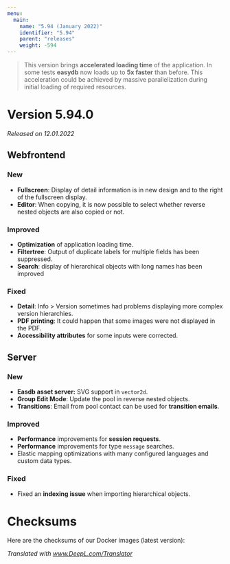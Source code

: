 ```yaml
---
menu:
  main:
    name: "5.94 (January 2022)"
    identifier: "5.94"
    parent: "releases"
    weight: -594
---
```


> This version brings **accelerated loading time** of the application. In some tests **easydb** now loads up to **5x faster** than before. This acceleration could be achieved by massive parallelization during initial loading of required resources. 

# Version 5.94.0

*Released on 12.01.2022*

## Webfrontend

### New

- **Fullscreen**: Display of detail information is in new design and to the right of the fullscreen display.
- **Editor**: When copying, it is now possible to select whether reverse nested objects are also copied or not.

### Improved

- **Optimization** of application loading time.
- **Filtertree**: Output of duplicate labels for multiple fields has been suppressed.
- **Search**: display of hierarchical objects with long names has been improved 

### Fixed

- **Detail**: Info > Version sometimes had problems displaying more complex version hierarchies.
- **PDF printing**: It could happen that some images were not displayed in the PDF.
- **Accessibility attributes** for some inputs were corrected.

## Server

### New

- **Easdb asset server:** SVG support in `vector2d`.
- **Group Edit Mode**: Update the pool in reverse nested objects.
- **Transitions**: Email from pool contact can be used for **transition emails**.

### Improved

- **Performance** improvements for **session requests**. 
- **Performance** improvements for type `message` searches.
- Elastic mapping optimizations with many configured languages and custom data types.

### Fixed

- Fixed an **indexing issue** when importing hierarchical objects.

# Checksums

Here are the checksums of our Docker images (latest version): 

*Translated with www.DeepL.com/Translator*

